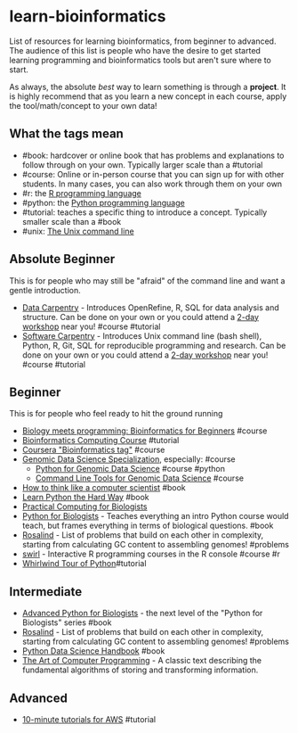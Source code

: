 # learn-bioinformatics

List of resources for learning bioinformatics, from beginner to advanced. The
audience of this list is people who have the desire to get started learning
programming and bioinformatics tools but aren't sure where to start.

As always, the absolute *best* way to learn something is through a **project**.
It is highly recommend that as you learn a new concept in each course, apply
the tool/math/concept to your own data!

## What the tags mean

- #book: hardcover or online book that has problems and explanations to follow
  through on your own. Typically larger scale than a #tutorial
- #course: Online or in-person course that you can sign up for with other
  students. In many cases, you can also work through them on your own
- #r: the [R programming language](http://www.r-project.org/)
- #python: the [Python programming language](https://www.python.org/)
- #tutorial: teaches a specific thing to introduce a concept. Typically smaller
  scale than a #book
- #unix: [The Unix command line](https://en.wikipedia.org/wiki/Unix)

## Absolute Beginner

This is for people who may still be "afraid" of the command line and want a
gentle introduction.

- [Data Carpentry](http://www.datacarpentry.org/lessons/) - Introduces
  OpenRefine, R, SQL for data analysis and structure. Can be done on your own
  or you could attend a
  [2-day workshop](http://www.datacarpentry.org/workshops/) near you! #course #tutorial
- [Software Carpentry](https://software-carpentry.org/lessons/) - Introduces
  Unix command line (bash shell), Python, R, Git, SQL for reproducible
  programming and research. Can be done on your own or you could attend a
  [2-day workshop](https://software-carpentry.org/workshops/) near you! #course
  \#tutorial

## Beginner

This is for people who feel ready to hit the ground running

- [Biology meets programming: Bioinformatics for Beginners](https://www.coursera.org/learn/bioinformatics) #course
- [Bioinformatics Computing Course](https://edwardslab.bmcb.georgetown.edu/teaching/bchb524/2016/)
  \#tutorial
- [Coursera "Bioinformatics tag"](https://www.coursera.org/courses?query=bioinformatics&languages=en) #course
- [Genomic Data Science Specialization](https://www.coursera.org/specializations/genomic-data-science),
  especially: #course
  - [Python for Genomic Data Science](https://www.coursera.org/learn/python-genomics)
    #course #python
  - [Command Line Tools for Genomic Data Science](https://www.coursera.org/learn/genomic-tools) #course
- [How to think like a computer scientist](http://www.openbookproject.net/thinkcs/python/english2e/)
  #book
- [Learn Python the Hard Way](https://learnpythonthehardway.org/) #book
- [Practical Computing for Biologists](http://practicalcomputing.org)
- [Python for Biologists](https://pythonforbiologists.com/) - Teaches
  everything an intro Python course would teach, but frames everything in terms
  of biological questions. #book
- [Rosalind](http://rosalind.info/problems/locations/) - List of problems that
  build on each other in complexity, starting from calculating GC content to
  assembling genomes! #problems
- [swirl](http://swirlstats.com/) - Interactive R programming courses in the R
  console #course #r
- [Whirlwind Tour of Python](https://github.com/jakevdp/WhirlwindTourOfPython)#tutorial

## Intermediate

- [Advanced Python for Biologists](https://pythonforbiologists.com/advanced-python-for-biologists/)
  \- the next level of the "Python for Biologists" series #book
- [Rosalind](http://rosalind.info/problems/locations/) - List of problems that
  build on each other in complexity, starting from calculating GC content to
  assembling genomes! #problems
- [Python Data Science Handbook](https://github.com/jakevdp/PythonDataScienceHandbook) #book
- [The Art of Computer Programming](https://www.amazon.com/Computer-Programming-Volumes-1-4A-Boxed/dp/0321751043)
  \- A classic text describing the fundamental algorithms of storing and
  transforming information.

## Advanced

- [10-minute tutorials for AWS](https://aws.amazon.com/getting-started/tutorials/) #tutorial

